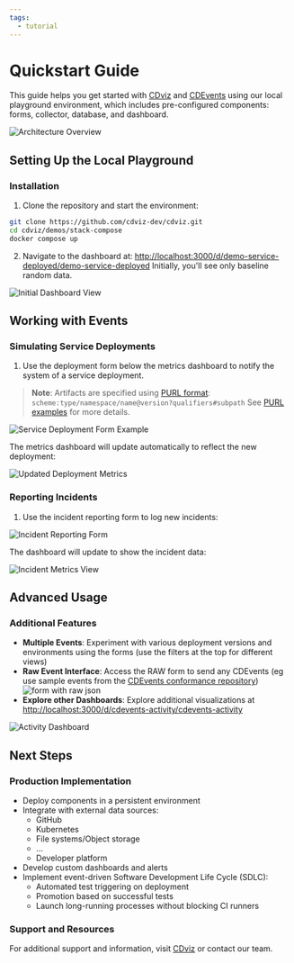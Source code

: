 ```yaml
---
tags:
  - tutorial
---
```

# Quickstart Guide

This guide helps you get started with [CDviz] and [CDEvents] using our local playground environment, which includes pre-configured components: forms, collector, database, and dashboard.

![Architecture Overview](/quickstart/flow.excalidraw.svg)

## Setting Up the Local Playground

### Installation

1. Clone the repository and start the environment:
```bash
git clone https://github.com/cdviz-dev/cdviz.git
cd cdviz/demos/stack-compose
docker compose up
```

2. Navigate to the dashboard at: <http://localhost:3000/d/demo-service-deployed/demo-service-deployed>
   Initially, you'll see only baseline random data.

![Initial Dashboard View](/quickstart/metrics_empty.png)

## Working with Events

### Simulating Service Deployments

1. Use the deployment form below the metrics dashboard to notify the system of a service deployment.

> **Note**: Artifacts are specified using [PURL format](https://github.com/package-url/purl-spec):
> `scheme:type/namespace/name@version?qualifiers#subpath`
> See [PURL examples](https://github.com/package-url/purl-spec/blob/main/PURL-TYPES.rst) for more details.

![Service Deployment Form Example](/quickstart/form_services_deployed_sample.png)

The metrics dashboard will update automatically to reflect the new deployment:

![Updated Deployment Metrics](/quickstart/metrics_with_deployment.png)

### Reporting Incidents

1. Use the incident reporting form to log new incidents:

![Incident Reporting Form](/quickstart/form_incidents_reported_sample.png)

The dashboard will update to show the incident data:

![Incident Metrics View](/quickstart/metrics_with_incident.png)

## Advanced Usage

### Additional Features

- **Multiple Events**: Experiment with various deployment versions and environments using the forms
  (use the filters at the top for different views)
- **Raw Event Interface**: Access the RAW form to send any CDEvents (eg use sample events from the [CDEvents conformance repository](https://github.com/cdevents/spec/tree/spec-v0.4/conformance))![form with raw json](/quickstart/form_raw_json.png)
- **Explore other Dashboards**: Explore additional visualizations at <http://localhost:3000/d/cdevents-activity/cdevents-activity>

![Activity Dashboard](/quickstart/dashboard_activity.png)

## Next Steps

### Production Implementation

- Deploy components in a persistent environment
- Integrate with external data sources:
  - GitHub
  - Kubernetes
  - File systems/Object storage
  - ...
  - Developer platform
- Develop custom dashboards and alerts
- Implement event-driven Software Development Life Cycle (SDLC):
  - Automated test triggering on deployment
  - Promotion based on successful tests
  - Launch long-running processes without blocking CI runners

### Support and Resources

For additional support and information, visit [CDviz] or contact our team.

[CDviz]: https://cdviz.dev/
[CDEvents]: https://cdevents.dev/

